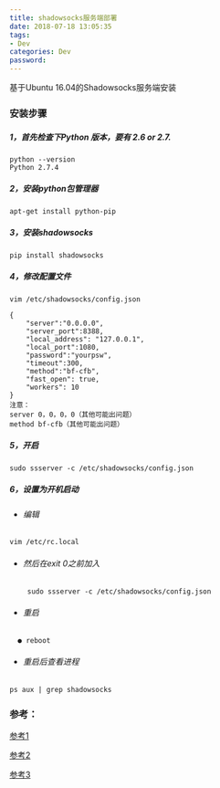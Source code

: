 ```yaml
---
title: shadowsocks服务端部署
date: 2018-07-18 13:05:35
tags:
- Dev
categories: Dev
password:
---
```


基于Ubuntu 16.04的Shadowsocks服务端安装

<!--more-->

### 安装步骤

##### 1，首先检查下Python 版本，要有 2.6 or 2.7.

```
python --version
Python 2.7.4
```

##### 2，安装python包管理器

```
apt-get install python-pip
```

##### 3，安装shadowsocks

```
pip install shadowsocks
```

##### 4，修改配置文件

```
vim /etc/shadowsocks/config.json
```

```
{
    "server":"0.0.0.0",
    "server_port":8388,
    "local_address": "127.0.0.1",
    "local_port":1080,
    "password":"yourpsw",
    "timeout":300,
    "method":"bf-cfb",
    "fast_open": true,
    "workers": 10
}
注意：
server 0，0，0，0（其他可能出问题）
method bf-cfb（其他可能出问题）
```

##### 5，开启

```
sudo ssserver -c /etc/shadowsocks/config.json
```

##### 6，设置为开机启动

- ###### 编辑

```
vim /etc/rc.local
```



- ###### 然后在exit 0之前加入 

  ```
   sudo ssserver -c /etc/shadowsocks/config.json
  ```

- ###### 重启

```
  ● reboot
```

- ###### 重启后查看进程

```
ps aux | grep shadowsocks
```

### 参考：

[参考1](https://blog.csdn.net/sjtu_mc/article/details/79207427)

[参考2](https://github.com/shadowsocks/shadowsocks/wiki/Shadowsocks-%E4%BD%BF%E7%94%A8%E8%AF%B4%E6%98%8E)

[参考3](https://hceasy.com/2013/12/shadowsocks-%E6%9C%8D%E5%8A%A1%E7%AB%AF%E9%83%A8%E7%BD%B2/)

